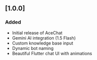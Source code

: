 ## [1.0.0]

### Added
- Initial release of AceChat
- Gemini AI integration (1.5 Flash)
- Custom knowledge base input
- Dynamic bot naming
- Beautiful Flutter chat UI with animations
